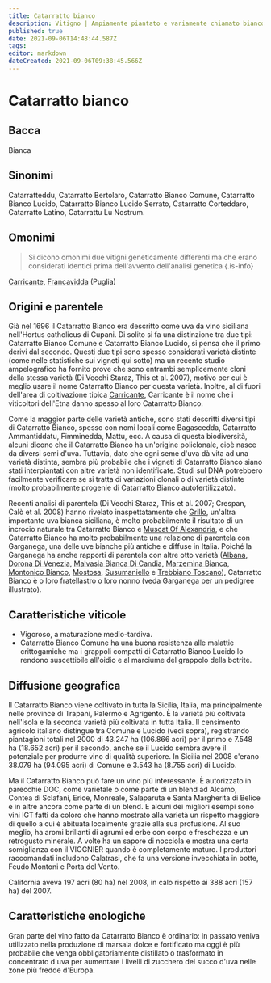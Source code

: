 ```yaml
---
title: Catarratto bianco
description: Vitigno | Ampiamente piantato e variamente chiamato bianco siciliano con potenziale di qualità nelle mani giuste.
published: true
date: 2021-09-06T14:48:44.587Z
tags: 
editor: markdown
dateCreated: 2021-09-06T09:38:45.566Z
---
```


# Catarratto bianco

## Bacca
Bianca

## Sinonimi
Catarratteddu, Catarratto Bertolaro, Catarratto Bianco Comune, Catarratto Bianco Lucido, Catarratto Bianco Lucido Serrato, Catarratto Corteddaro, Catarratto Latino, Catarrattu Lu Nostrum.

## Omonimi
> Si dicono omonimi due vitigni geneticamente differenti ma che erano considerati identici prima dell'avvento dell'analisi genetica
{.is-info}

[Carricante](/vitigni/carricante), [Francavidda](/vitigni/francavidda) (Puglia)


## Origini e parentele
Già nel 1696 il Catarratto Bianco era descritto come uva da vino siciliana nell'Hortus catholicus di Cupani. Di solito si fa una distinzione tra due tipi: Catarratto Bianco Comune e Catarratto Bianco Lucido, si pensa che il primo derivi dal secondo. Questi due tipi sono spesso considerati varietà distinte (come nelle statistiche sui vigneti qui sotto) ma un recente studio ampelografico ha fornito prove che sono entrambi semplicemente cloni della stessa varietà (Di Vecchi Staraz, This et al. 2007), motivo per cui è meglio usare il nome Catarratto Bianco per questa varietà. Inoltre, al di fuori dell'area di coltivazione tipica [Carricante](/vitigni/carricante), Carricante è il nome che i viticoltori dell'Etna danno spesso al loro Catarratto Bianco.

Come la maggior parte delle varietà antiche, sono stati descritti diversi tipi di Catarratto Bianco, spesso con nomi locali come Bagascedda, Catarratto Ammantiddatu, Fimminedda, Mattu, ecc. A causa di questa biodiversità, alcuni dicono che il Catarratto Bianco ha un'origine policlonale, cioè nasce da diversi semi d'uva. Tuttavia, dato che ogni seme d'uva dà vita ad una varietà distinta, sembra più probabile che i vigneti di Catarratto Bianco siano stati interpiantati con altre varietà non identificate. Studi sul DNA potrebbero facilmente verificare se si tratta di variazioni clonali o di varietà distinte (molto probabilmente progenie di Catarratto Bianco autofertilizzato).

Recenti analisi di parentela (Di Vecchi Staraz, This et al. 2007; Crespan, Calò et al. 2008) hanno rivelato inaspettatamente che [Grillo](/vitigni/grillo), un'altra importante uva bianca siciliana, è molto probabilmente il risultato di un incrocio naturale tra Catarratto Bianco e [Muscat Of Alexandria](/vitigni/Italia/moscato-di-alessandria), e che Catarratto Bianco ha molto probabilmente una relazione di parentela con Garganega, una delle uve bianche più antiche e diffuse in Italia. Poiché la Garganega ha anche rapporti di parentela con altre otto varietà ([Albana](/vitigni/Italia/albana), [Dorona Di Venezia](/vitigni/Italia/dorona-di-venezia), [Malvasia Bianca Di Candia](/vitigni/Italia/malvasia-bianca-di-candia), [Marzemina Bianca](/vitigni/Italia/marzemina-bianca), [Montonico Bianco](/vitigni/montonico-bianco), [Mostosa](/vitigni/mostosa), [Susumaniello](/vitigni/susumaniello) e [Trebbiano Toscano](/vitigni/Italia/trebbiano-toscano)), Catarratto Bianco è o loro fratellastro o loro nonno (veda Garganega per un pedigree illustrato).

## Caratteristiche viticole

- Vigoroso, a maturazione medio-tardiva.
- Catarratto Bianco Comune ha una buona resistenza alle malattie crittogamiche ma i grappoli compatti di Catarratto Bianco Lucido lo rendono suscettibile all'oidio e al marciume del grappolo della botrite.

## Diffusione geografica

Il Catarratto Bianco viene coltivato in tutta la Sicilia, Italia, ma principalmente nelle province di Trapani, Palermo e Agrigento. È la varietà più coltivata nell'isola e la seconda varietà più coltivata in tutta Italia. Il censimento agricolo italiano distingue tra Comune e Lucido (vedi sopra), registrando piantagioni totali nel 2000 di 43.247 ha (106.866 acri) per il primo e 7.548 ha (18.652 acri) per il secondo, anche se il Lucido sembra avere il potenziale per produrre vino di qualità superiore. In Sicilia nel 2008 c'erano 38.079 ha (94.095 acri) di Comune e 3.543 ha (8.755 acri) di Lucido.

Ma il Catarratto Bianco può fare un vino più interessante. È autorizzato in parecchie DOC, come varietale o come parte di un blend ad Alcamo, Contea di Sclafani, Erice, Monreale, Salaparuta e Santa Margherita di Belice e in altre ancora come parte di un blend. E alcuni dei migliori esempi sono vini IGT fatti da coloro che hanno mostrato alla varietà un rispetto maggiore di quello a cui è abituata localmente grazie alla sua profusione. Al suo meglio, ha aromi brillanti di agrumi ed erbe con corpo e freschezza e un retrogusto minerale. A volte ha un sapore di nocciola e mostra una certa somiglianza con il VIOGNIER quando è completamente maturo. I produttori raccomandati includono Calatrasi, che fa una versione invecchiata in botte, Feudo Montoni e Porta del Vento.

California aveva 197 acri (80 ha) nel 2008, in calo rispetto ai 388 acri (157 ha) del 2007.

## Caratteristiche enologiche

Gran parte del vino fatto da Catarratto Bianco è ordinario: in passato veniva utilizzato nella produzione di marsala dolce e fortificato ma oggi è più probabile che venga obbligatoriamente distillato o trasformato in concentrato d'uva per aumentare i livelli di zucchero del succo d'uva nelle zone più fredde d'Europa.


